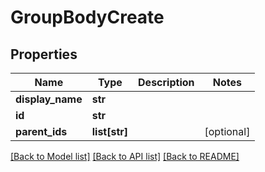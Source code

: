 # GroupBodyCreate

## Properties
Name | Type | Description | Notes
------------ | ------------- | ------------- | -------------
**display_name** | **str** |  | 
**id** | **str** |  | 
**parent_ids** | **list[str]** |  | [optional] 

[[Back to Model list]](../README.md#documentation-for-models) [[Back to API list]](../README.md#documentation-for-api-endpoints) [[Back to README]](../README.md)

